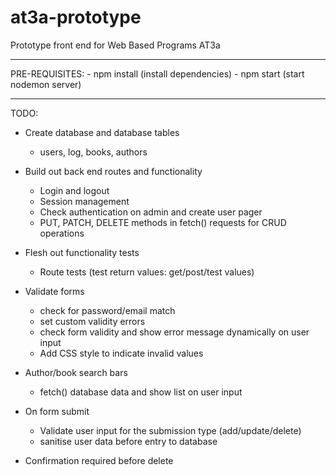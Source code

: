 # at3a-prototype
Prototype front end for Web Based Programs AT3a

*********************************************

PRE-REQUISITES:
    - npm install (install dependencies)
    - npm start (start nodemon server)

*********************************************

TODO:
- Create database and database tables
    - users, log, books, authors

- Build out back end routes and functionality
    - Login and logout
    - Session management
    - Check authentication on admin and create user pager
    - PUT, PATCH, DELETE methods in fetch() requests for CRUD operations

- Flesh out functionality tests
    - Route tests (test return values: get/post/test values)

- Validate forms
    - check for password/email match
    - set custom validity errors
    - check form validity and show error message dynamically on user input
    - Add CSS style to indicate invalid values

- Author/book search bars
    - fetch() database data and show list on user input

- On form submit
    - Validate user input for the submission type (add/update/delete) 
    - sanitise user data before entry to database

- Confirmation required before delete

